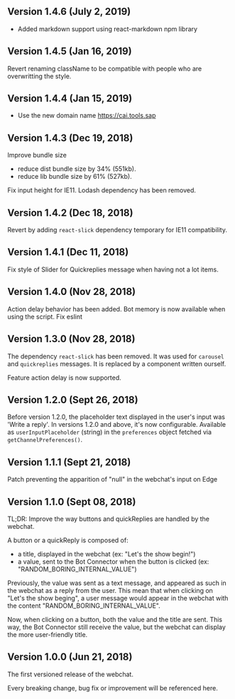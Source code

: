 ## Version 1.4.6 (July 2, 2019)

- Added markdown support using react-markdown npm library

## Version 1.4.5 (Jan 16, 2019)

Revert renaming className to be compatible with people who are overwritting the style.

## Version 1.4.4 (Jan 15, 2019)

- Use the new domain name https://cai.tools.sap

## Version 1.4.3 (Dec 19, 2018)

Improve bundle size
- reduce dist bundle size by 34% (551kb).
- reduce lib bundle size by 61% (527kb).

Fix input height for IE11.
Lodash dependency has been removed.

## Version 1.4.2 (Dec 18, 2018)

Revert by adding `react-slick` dependency temporary for IE11 compatibility.

## Version 1.4.1 (Dec 11, 2018)

Fix style of Slider for Quickreplies message when having not a lot items.

## Version 1.4.0 (Nov 28, 2018)

Action delay behavior has been added.
Bot memory is now available when using the script.
Fix eslint

## Version 1.3.0 (Nov 28, 2018)

The dependency `react-slick` has been removed. It was used for `carousel` and `quickreplies` messages. It is replaced by a component written ourself.

Feature action delay is now supported.

## Version 1.2.0 (Sept 26, 2018)

Before version 1.2.0, the placeholder text displayed in the user's input was 'Write a reply'.
In versions 1.2.0 and above, it's now configurable.
Available as `userInputPlaceholder` (string) in the `preferences` object fetched via `getChannelPreferences()`.

## Version 1.1.1 (Sept 21, 2018)

Patch preventing the apparition of "null" in the webchat's input on Edge

## Version 1.1.0 (Sept 08, 2018)

TL;DR: Improve the way buttons and quickReplies are handled by the webchat.

A button or a quickReply is composed of:

- a title, displayed in the webchat (ex: "Let's the show begin!")
- a value, sent to the Bot Connector when the button is clicked (ex: "RANDOM_BORING_INTERNAL_VALUE")

Previously, the value was sent as a text message, and appeared as such in the webchat as a reply from the user. This mean that when clicking on "Let's the show beging", a user message would appear in the webchat with the content "RANDOM_BORING_INTERNAL_VALUE".

Now, when clicking on a button, both the value and the title are sent. This way, the Bot Connector still receive the value, but the webchat can display the more user-friendly title.

## Version 1.0.0 (Jun 21, 2018)

The first versioned release of the webchat.

Every breaking change, bug fix or improvement will be referenced here.
